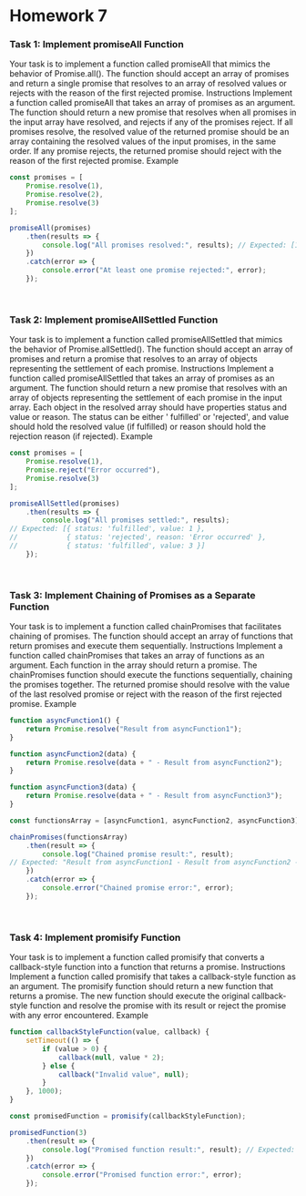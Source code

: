 # Homework 7

### **Task 1: Implement promiseAll Function**

Your task is to implement a function called promiseAll that mimics the behavior of Promise.all(). The function should
accept an array of promises and return a single promise that resolves to an array of resolved values or rejects with the
reason of the first rejected promise.
Instructions
Implement a function called promiseAll that takes an array of promises as an argument.
The function should return a new promise that resolves when all promises in the input array have resolved, and rejects
if any of the promises reject.
If all promises resolve, the resolved value of the returned promise should be an array containing the resolved values of
the input promises, in the same order.
If any promise rejects, the returned promise should reject with the reason of the first rejected promise.
Example

```jsx
const promises = [
    Promise.resolve(1),
    Promise.resolve(2),
    Promise.resolve(3)
];

promiseAll(promises)
    .then(results => {
        console.log("All promises resolved:", results); // Expected: [1, 2, 3]
    })
    .catch(error => {
        console.error("At least one promise rejected:", error);
    });
```

​

### **Task 2: Implement promiseAllSettled Function**

Your task is to implement a function called promiseAllSettled that mimics the behavior of Promise.allSettled(). The
function should accept an array of promises and return a promise that resolves to an array of objects representing the
settlement of each promise.
Instructions
Implement a function called promiseAllSettled that takes an array of promises as an argument.
The function should return a new promise that resolves with an array of objects representing the settlement of each
promise in the input array.
Each object in the resolved array should have properties status and value or reason. The status can be either '
fulfilled' or 'rejected', and value should hold the resolved value (if fulfilled) or reason should hold the rejection
reason (if rejected).
Example

```jsx
const promises = [
    Promise.resolve(1),
    Promise.reject("Error occurred"),
    Promise.resolve(3)
];

promiseAllSettled(promises)
    .then(results => {
        console.log("All promises settled:", results);
// Expected: [{ status: 'fulfilled', value: 1 },
//            { status: 'rejected', reason: 'Error occurred' },
//            { status: 'fulfilled', value: 3 }]
    });
```

​

### **Task 3: Implement Chaining of Promises as a Separate Function**

Your task is to implement a function called chainPromises that facilitates chaining of promises. The function should
accept an array of functions that return promises and execute them sequentially.
Instructions
Implement a function called chainPromises that takes an array of functions as an argument.
Each function in the array should return a promise.
The chainPromises function should execute the functions sequentially, chaining the promises together.
The returned promise should resolve with the value of the last resolved promise or reject with the reason of the first
rejected promise.
Example

```jsx
function asyncFunction1() {
    return Promise.resolve("Result from asyncFunction1");
}

function asyncFunction2(data) {
    return Promise.resolve(data + " - Result from asyncFunction2");
}

function asyncFunction3(data) {
    return Promise.resolve(data + " - Result from asyncFunction3");
}

const functionsArray = [asyncFunction1, asyncFunction2, asyncFunction3];

chainPromises(functionsArray)
    .then(result => {
        console.log("Chained promise result:", result);
// Expected: "Result from asyncFunction1 - Result from asyncFunction2 - Result from asyncFunction3"
    })
    .catch(error => {
        console.error("Chained promise error:", error);
    });
```

​

### **Task 4: Implement promisify Function**

Your task is to implement a function called promisify that converts a callback-style function into a function that
returns a promise.
Instructions
Implement a function called promisify that takes a callback-style function as an argument.
The promisify function should return a new function that returns a promise.
The new function should execute the original callback-style function and resolve the promise with its result or reject
the promise with any error encountered.
Example

```jsx
function callbackStyleFunction(value, callback) {
    setTimeout(() => {
        if (value > 0) {
            callback(null, value * 2);
        } else {
            callback("Invalid value", null);
        }
    }, 1000);
}

const promisedFunction = promisify(callbackStyleFunction);

promisedFunction(3)
    .then(result => {
        console.log("Promised function result:", result); // Expected: 6
    })
    .catch(error => {
        console.error("Promised function error:", error);
    });
```
